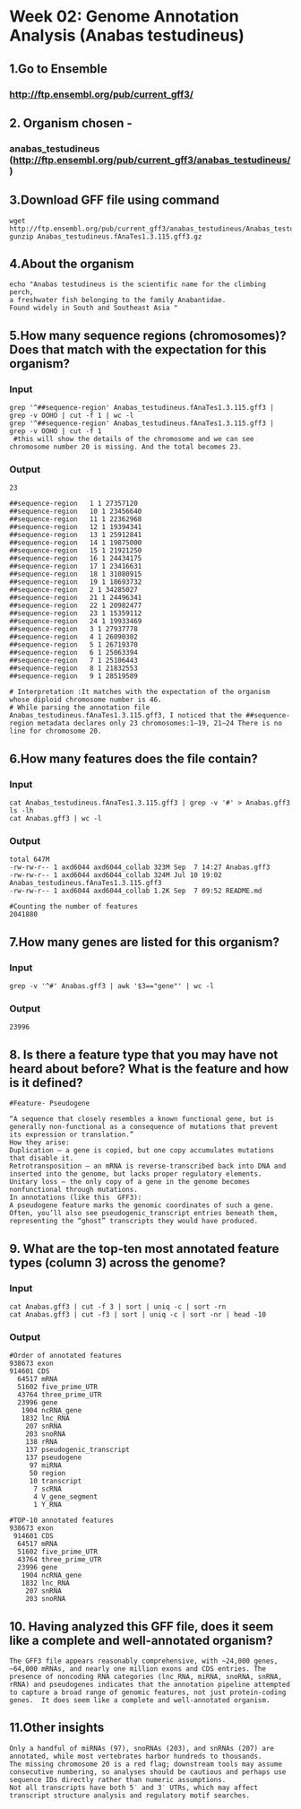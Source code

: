 # Week 02: Genome Annotation Analysis (Anabas testudineus)

## 1.Go to Ensemble 
### http://ftp.ensembl.org/pub/current_gff3/

## 2. Organism chosen -
### anabas_testudineus (http://ftp.ensembl.org/pub/current_gff3/anabas_testudineus/)

## 3.Download GFF file using command
```
wget http://ftp.ensembl.org/pub/current_gff3/anabas_testudineus/Anabas_testudineus.fAnaTes1.3.115.gff3.gz
gunzip Anabas_testudineus.fAnaTes1.3.115.gff3.gz 
```
## 4.About the organism
```
echo "Anabas testudineus is the scientific name for the climbing perch,
a freshwater fish belonging to the family Anabantidae.
Found widely in South and Southeast Asia "
```
## 5.How many sequence regions (chromosomes)? Does that match with the expectation for this organism?  
### Input
```
grep '^##sequence-region' Anabas_testudineus.fAnaTes1.3.115.gff3 | grep -v OOHO | cut -f 1 | wc -l
grep '^##sequence-region' Anabas_testudineus.fAnaTes1.3.115.gff3 | grep -v OOHO | cut -f 1
 #this will show the details of the chromosome and we can see chromosome number 20 is missing. And the total becomes 23.
```
### Output
```
23

##sequence-region   1 1 27357120
##sequence-region   10 1 23456640
##sequence-region   11 1 22362968
##sequence-region   12 1 19394341
##sequence-region   13 1 25912841
##sequence-region   14 1 19875000
##sequence-region   15 1 21921250
##sequence-region   16 1 24434175
##sequence-region   17 1 23416631
##sequence-region   18 1 31080915
##sequence-region   19 1 18693732
##sequence-region   2 1 34285027
##sequence-region   21 1 24496341
##sequence-region   22 1 20982477
##sequence-region   23 1 15359112
##sequence-region   24 1 19933469
##sequence-region   3 1 27937778
##sequence-region   4 1 26090302
##sequence-region   5 1 26719370
##sequence-region   6 1 25063394
##sequence-region   7 1 25106443
##sequence-region   8 1 21832553
##sequence-region   9 1 28519589

# Interpretation :It matches with the expectation of the organism whose diploid chromosome number is 46. 
# While parsing the annotation file Anabas_testudineus.fAnaTes1.3.115.gff3, I noticed that the ##sequence-region metadata declares only 23 chromosomes:1–19, 21–24 There is no line for chromosome 20.
```
## 6.How many features does the file contain?
### Input
```
cat Anabas_testudineus.fAnaTes1.3.115.gff3 | grep -v '#' > Anabas.gff3
ls -lh
cat Anabas.gff3 | wc -l
```
### Output 
```
total 647M
-rw-rw-r-- 1 axd6044 axd6044_collab 323M Sep  7 14:27 Anabas.gff3
-rw-rw-r-- 1 axd6044 axd6044_collab 324M Jul 10 19:02 Anabas_testudineus.fAnaTes1.3.115.gff3
-rw-rw-r-- 1 axd6044 axd6044_collab 1.2K Sep  7 09:52 README.md

#Counting the number of features
2041880

```
## 7.How many genes are listed for this organism?
### Input
```
grep -v '^#' Anabas.gff3 | awk '$3=="gene"' | wc -l
```
### Output 
```
23996
```
## 8. Is there a feature type that you may have not heard about before? What is the feature and how is it defined?  
```
#Feature- Pseudogene

“A sequence that closely resembles a known functional gene, but is generally non-functional as a consequence of mutations that prevent its expression or translation.”
How they arise:
Duplication — a gene is copied, but one copy accumulates mutations that disable it.
Retrotransposition — an mRNA is reverse-transcribed back into DNA and inserted into the genome, but lacks proper regulatory elements.
Unitary loss — the only copy of a gene in the genome becomes nonfunctional through mutations.
In annotations (like this  GFF3):
A pseudogene feature marks the genomic coordinates of such a gene. Often, you’ll also see pseudogenic_transcript entries beneath them, representing the “ghost” transcripts they would have produced.
```
## 9. What are the top-ten most annotated feature types (column 3) across the genome?
### Input
```
cat Anabas.gff3 | cut -f 3 | sort | uniq -c | sort -rn
cat Anabas.gff3 | cut -f3 | sort | uniq -c | sort -nr | head -10
```
### Output 
```
#Order of annotated features
938673 exon
914601 CDS
  64517 mRNA
  51602 five_prime_UTR
  43764 three_prime_UTR
  23996 gene
   1904 ncRNA_gene
   1832 lnc_RNA
    207 snRNA
    203 snoRNA
    138 rRNA
    137 pseudogenic_transcript
    137 pseudogene
     97 miRNA
     50 region
     10 transcript
      7 scRNA
      4 V_gene_segment
      1 Y_RNA

#TOP-10 annotated features
938673 exon
 914601 CDS
  64517 mRNA
  51602 five_prime_UTR
  43764 three_prime_UTR
  23996 gene
   1904 ncRNA_gene
   1832 lnc_RNA
    207 snRNA
    203 snoRNA
```
## 10. Having analyzed this GFF file, does it seem like a complete and well-annotated organism?
```
The GFF3 file appears reasonably comprehensive, with ~24,000 genes, ~64,000 mRNAs, and nearly one million exons and CDS entries. The presence of noncoding RNA categories (lnc_RNA, miRNA, snoRNA, snRNA, rRNA) and pseudogenes indicates that the annotation pipeline attempted to capture a broad range of genomic features, not just protein-coding genes.  It does seem like a complete and well-annotated organism. 
```

## 11.Other insights
```
Only a handful of miRNAs (97), snoRNAs (203), and snRNAs (207) are annotated, while most vertebrates harbor hundreds to thousands.
The missing chromosome 20 is a red flag; downstream tools may assume consecutive numbering, so analyses should be cautious and perhaps use sequence IDs directly rather than numeric assumptions.
Not all transcripts have both 5′ and 3′ UTRs, which may affect transcript structure analysis and regulatory motif searches.
```

